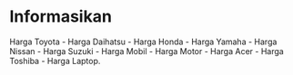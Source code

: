 Informasikan
============

Harga Toyota - Harga Daihatsu - Harga Honda - Harga Yamaha - Harga Nissan - Harga Suzuki - Harga Mobil - Harga Motor - Harga Acer - Harga Toshiba - Harga Laptop.